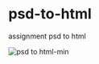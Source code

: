 # psd-to-html
assignment psd to html

![psd to html-min](https://user-images.githubusercontent.com/41857483/90717948-89ba8a00-e2d0-11ea-807f-c5e835216d39.jpg)
